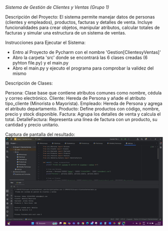 *Sistema de Gestión de Clientes y Ventas (Grupo 1)*


Descripción del Proyecto:
El sistema permite manejar datos de personas (clientes y empleados), productos, facturas y detalles de venta. Incluye funcionalidades para crear objetos, manipular atributos, calcular totales de facturas y simular una estructura de un sistema de ventas.

Instrucciones para Ejecutar el Sistema:

- Entro al Proyecto de Pycharm con el nombre 'Gestion[ClientesyVentas]'
- Abro la carpeta 'src' donde se encontrará las 6 clases creadas (6 pyhton file.py) y el main.py
- Abro el main.py y ejecuto el programa para comprobar la validez del mismo

Descripción de Clases:

Persona: Clase base que contiene atributos comunes como nombre, cédula y correo electrónico.
Cliente: Hereda de Persona y añade el atributo tipo_cliente (Minorista o Mayorista).
Empleado: Hereda de Persona y agrega el atributo departamento.
Producto: Define productos con código, nombre, precio y stock disponible.
Factura: Agrupa los detalles de venta y calcula el total.
DetalleFactura: Representa una línea de factura con un producto, su cantidad y precio unitario.

Captura de pantalla del resultado:
![Captura Resultado](https://github.com/AdamarisFarias/G-Clientes-Ventas-/blob/main/captura_resultado.jpg?raw=true)
